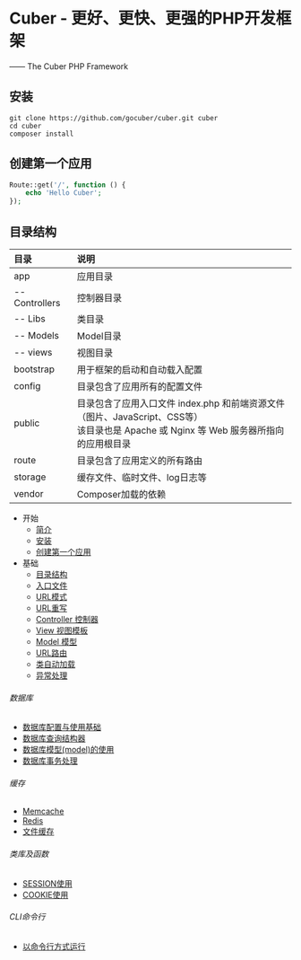 # Cuber - 更好、更快、更强的PHP开发框架
—— The Cuber PHP Framework


## 安装

```
git clone https://github.com/gocuber/cuber.git cuber
cd cuber
composer install
```

## 创建第一个应用

```php
Route::get('/', function () {
    echo 'Hello Cuber';
});
```

## 目录结构

目录|说明
:--------|:--------
app|应用目录
-- Controllers|控制器目录
-- Libs|类目录
-- Models|Model目录
-- views|视图目录
bootstrap|用于框架的启动和自动载入配置
config|目录包含了应用所有的配置文件
public|目录包含了应用入口文件 index.php 和前端资源文件（图片、JavaScript、CSS等）<br>该目录也是 Apache 或 Nginx 等 Web 服务器所指向的应用根目录
route|目录包含了应用定义的所有路由
storage|缓存文件、临时文件、log日志等
vendor|Composer加载的依赖


- 开始
    - [简介](https://github.com/gocuber/guide/blob/master/md/about.md)
    - [安装](https://github.com/gocuber/guide/blob/master/md/install.md)
    - [创建第一个应用](https://github.com/gocuber/guide/blob/master/md/app.md)
- 基础
    - [目录结构](https://github.com/gocuber/guide/blob/master/md/directory.md)
    - [入口文件](https://github.com/gocuber/guide/blob/master/md/entrance.md)
    - [URL模式](https://github.com/gocuber/guide/blob/master/md/urlmodel.md)
    - [URL重写](https://github.com/gocuber/guide/blob/master/md/rewrite.md)
    - [Controller 控制器](https://github.com/gocuber/guide/blob/master/md/controller.md)
    - [View 视图模板](https://github.com/gocuber/guide/blob/master/md/view.md)
    - [Model 模型](https://github.com/gocuber/guide/blob/master/md/model.md)
    - [URL路由](https://github.com/gocuber/guide/blob/master/md/route.md)
    - [类自动加载](https://github.com/gocuber/guide/blob/master/md/autoload.md)
    - [异常处理](https://github.com/gocuber/guide/blob/master/md/exception.md)
###### 数据库
- [数据库配置与使用基础](https://github.com/gocuber/guide/blob/master/md/dbbase.md)
- [数据库查询结构器](https://github.com/gocuber/guide/blob/master/md/dbquery.md)
- [数据库模型(model)的使用](https://github.com/gocuber/guide/blob/master/md/dbmodel.md)
- [数据库事务处理](https://github.com/gocuber/guide/blob/master/md/dbtransaction.md)
###### 缓存
- [Memcache](https://github.com/gocuber/guide/blob/master/md/memcache.md)
- [Redis](https://github.com/gocuber/guide/blob/master/md/redis.md)
- [文件缓存](https://github.com/gocuber/guide/blob/master/md/filecache.md)
###### 类库及函数
- [SESSION使用](https://github.com/gocuber/guide/blob/master/md/session.md)
- [COOKIE使用](https://github.com/gocuber/guide/blob/master/md/cookie.md)
###### CLI命令行
- [以命令行方式运行](https://github.com/gocuber/guide/blob/master/md/cli.md)



